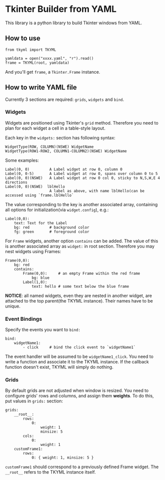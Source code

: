 Tkinter Builder from YAML
=========================

This library is a python library to build Tkinter windows from YAML.

## How to use

```
from tkyml import TKYML

yamldata = open("xxxx.yaml", "r").read()
frame = TKYML(root, yamldata)
```

And you'll get `frame`, a `Tkinter.Frame` instance.

## How to write YAML file

Currently 3 sections are required: `grids`, `widgets` and `bind`.

### Widgets

Widgets are positioned using Tkinter's `grid` method. Therefore you need to
plan for each widget a cell in a table-style layout.

Each key in the `widgets:` section has following syntax:

    WidgetType(ROW, COLUMN)(NSWE) WidgetName
    WidgetType(ROW1-ROW2, COLUMN1-COLUMN2)(NSWE) WidgetName

Some examples:
    
    Label(0, 0)         A Label widget at row 0, column 0
    Label(0, 0-5)       A Label widget at row 0, spans over column 0 to 5
    Label(0, 0)(NSWE)   A Label widget at row 0 col 0, sticky to N,S,W,E 4 directions
    Label(0, 0)(NSWE)  lblHello
                        A label as above, with name lblHello(can be accessed using `frame.lblHello`

The value corresponding to the key is another associated array, containing
all options for initialization(via `widget.config`), e.g.:

    Label(0,0):
        text: Text for the Label
        bg: red         # background color
        fg: green       # foreground color

For `Frame` widgets, another option `contains` can be added. The value of this
is another associated array as `widget:` in root section. Therefore you may
nest widgets using Frames:

    Frame(0,0):
        bg: red
        contains:
            Frame(0,0):     # an empty Frame within the red frame
                bg: blue
            Label(1,0):
                text: hello # some text below the blue frame

**NOTICE**: all named widgets, even they are nested in another widget, are
attached to the top parent(the TKYML instance). Their names have to be unique.

### Event Bindings

Specify the events you want to `bind:`
    
    bind:
        widgetName1:
            - click     # bind the click event to `widgetName1`

The event handler will be assumed to be `widgetName1_click`. You need to write
a function and associate it to the TKYML instance. If the callback function
doesn't exist, TKYML will simply do nothing.

### Grids

By default grids are not adjusted when window is resized. You need to configure
grids' rows and columns, and assign them **weights**. To do this, put values
in `grids:` section:

    grids:
        __root__:
            rows:
                0: 
                    weight: 1
                    minsize: 5
            cols:
                0:
                    weight: 1
        customFrame1:
            rows:
                0: { weight: 1, minsize: 5 }

`customFrame1` should correspond to a previously defined Frame widget. The
`__root__` refers to the TKYML instance itself.

